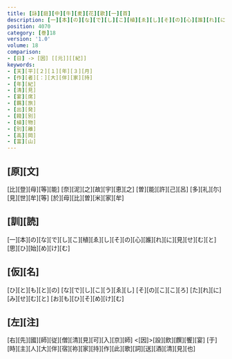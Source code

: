 ```yaml
---
title: [詠][庭][中][牛][麦][花][歌][一][首]
description: [一][本][の][な][で][し][こ][植][ゑ][し][そ][の][心][誰][れ][に][見][せ][む][と][思][ひ][始][め][け][む]
position: 4070
category: [巻]18
version: '1.0'
volume: 18
comparison:
- [日] -> [因] [[元]][[紀]]
keywords:
- [天][平][２][１][年][３][月]
- [作][者][：][大][伴][家][持]
- [年][紀]
- [清][見]
- [宴][席]
- [羈][旅]
- [出][発]
- [餞][別]
- [植][物]
- [別][離]
- [高][岡]
- [富][山]
---
```


## [原][文]

[比][登][母][等][能] [奈][泥][之][故][宇][恵][之] [曽][能][許][己][呂] [多][礼][尓][見][世][牟][等] [於][母][比][曽][米][家][牟]

## [訓][読]

[一][本][の][な][で][し][こ][植][ゑ][し][そ][の][心][誰][れ][に][見][せ][む][と][思][ひ][始][め][け][む]

## [仮][名]

[ひ][と][も][と][の] [な][で][し][こ][う][ゑ][し] [そ][の][こ][こ][ろ] [た][れ][に][み][せ][む][と] [お][も][ひ][そ][め][け][む]

## [左][注]

[右][先][國][師][従][僧][清][見][可][入][京][師] <[因]>[設][飲][饌][饗][宴] [于][時][主][人][大][伴][宿][祢][家][持][作][此][歌][詞][送][酒][清][見][也]
